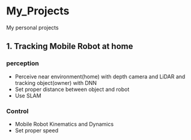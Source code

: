 # My_Projects

My personal projects

## 1. Tracking Mobile Robot at home 

### perception

- Perceive near environment(home) with depth camera and LiDAR and tracking object(owner) with DNN
- Set proper distance between object and robot
- Use SLAM

### Control

- Mobile Robot Kinematics and Dynamics
- Set proper speed
